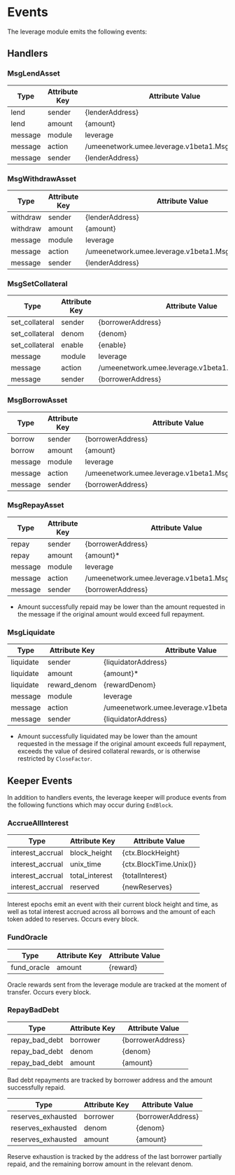 # Events

The leverage module emits the following events:

## Handlers

### MsgLendAsset

| Type     | Attribute Key | Attribute Value                                 |
| -------- | ------------- | ----------------------------------------------- |
| lend     | sender        | {lenderAddress}                                 |
| lend     | amount        | {amount}                                        |
| message  | module        | leverage                                        |
| message  | action        | /umeenetwork.umee.leverage.v1beta1.MsgLendAsset |
| message  | sender        | {lenderAddress}                                 |

### MsgWithdrawAsset

| Type     | Attribute Key | Attribute Value                                     |
| -------- | ------------- | --------------------------------------------------- |
| withdraw | sender        | {lenderAddress}                                     |
| withdraw | amount        | {amount}                                            |
| message  | module        | leverage                                            |
| message  | action        | /umeenetwork.umee.leverage.v1beta1.MsgWithdrawAsset |
| message  | sender        | {lenderAddress}                                     |

### MsgSetCollateral

| Type           | Attribute Key | Attribute Value                                     |
| -------------- | ------------- | --------------------------------------------------- |
| set_collateral | sender        | {borrowerAddress}                                   |
| set_collateral | denom         | {denom}                                             |
| set_collateral | enable        | {enable}                                            |
| message        | module        | leverage                                            |
| message        | action        | /umeenetwork.umee.leverage.v1beta1.MsgSetCollateral |
| message        | sender        | {borrowerAddress}                                   |

### MsgBorrowAsset

| Type    | Attribute Key | Attribute Value                                   |
| ------- | ------------- | ------------------------------------------------- |
| borrow  | sender        | {borrowerAddress}                                 |
| borrow  | amount        | {amount}                                          |
| message | module        | leverage                                          |
| message | action        | /umeenetwork.umee.leverage.v1beta1.MsgBorrowAsset |
| message | sender        | {borrowerAddress}                                 |

### MsgRepayAsset

| Type    | Attribute Key | Attribute Value                                  |
| ------- | ------------- | ------------------------------------------------ |
| repay   | sender        | {borrowerAddress}                                |
| repay   | amount        | {amount}*                                        |
| message | module        | leverage                                         |
| message | action        | /umeenetwork.umee.leverage.v1beta1.MsgRepayAsset |
| message | sender        | {borrowerAddress}                                |

* Amount successfully repaid may be lower than the amount requested in the message if the original amount would exceed full repayment.

### MsgLiquidate

| Type      | Attribute Key | Attribute Value                                 |
| --------- | ------------- | ----------------------------------------------- |
| liquidate | sender        | {liquidatorAddress}                             |
| liquidate | amount        | {amount}*                                       |
| liquidate | reward_denom  | {rewardDenom}                                   |
| message   | module        | leverage                                        |
| message   | action        | /umeenetwork.umee.leverage.v1beta1.MsgLiquidate |
| message   | sender        | {liquidatorAddress}                             |

* Amount successfully liquidated may be lower than the amount requested in the message if the original amount exceeds full repayment, exceeds the value of desired collateral rewards, or is otherwise restricted by `CloseFactor`.

## Keeper Events

In addition to handlers events, the leverage keeper will produce events from the following functions which may occur during `EndBlock`.

### AccrueAllInterest

| Type             | Attribute Key  | Attribute Value        |
| ---------------- | -------------- | ---------------------- |
| interest_accrual | block_height   | {ctx.BlockHeight}      |
| interest_accrual | unix_time      | {ctx.BlockTime.Unix()} |
| interest_accrual | total_interest | {totalInterest}        |
| interest_accrual | reserved       | {newReserves}          |

Interest epochs emit an event with their current block height and time, as well as total interest accrued across all borrows and the amount of each token added to reserves. Occurs every block.

### FundOracle

| Type        | Attribute Key | Attribute Value |
| ----------- | ------------- | --------------- |
| fund_oracle | amount        | {reward}        |

Oracle rewards sent from the leverage module are tracked at the moment of transfer. Occurs every block.

### RepayBadDebt

| Type           | Attribute Key | Attribute Value     |
| -------------- | ------------- | ------------------- |
| repay_bad_debt | borrower      | {borrowerAddress}   |
| repay_bad_debt | denom         | {denom}             |
| repay_bad_debt | amount        | {amount}            |

Bad debt repayments are tracked by borrower address and the amount successfully repaid.

| Type               | Attribute Key | Attribute Value     |
| ------------------ | ------------- | ------------------- |
| reserves_exhausted | borrower      | {borrowerAddress}   |
| reserves_exhausted | denom         | {denom}             |
| reserves_exhausted | amount        | {amount}            |

Reserve exhaustion is tracked by the address of the last borrower partially repaid, and the remaining borrow amount in the relevant denom.